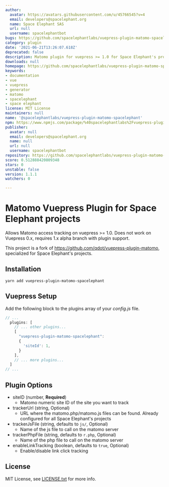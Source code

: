 ```yaml
---
author:
  avatar: https://avatars.githubusercontent.com/u/45766545?v=4
  email: developers@spacelephant.org
  name: Space Elephant SAS
  url: null
  username: spacelephantbot
bugs: https://github.com/spacelephantlabs/vuepress-plugin-matomo-spacelephant/issues
category: plugin
date: '2021-06-21T13:26:07.618Z'
deprecated: false
description: Matomo plugin for vuepress >= 1.0 for Space Elephant's projects
downloads: null
homepage: https://github.com/spacelephantlabs/vuepress-plugin-matomo-spacelephant/
keywords:
- documentation
- vue
- vuepress
- generator
- matomo
- spacelephant
- space elephant
license: MIT License
maintainers: null
name: '@spacelephantlabs/vuepress-plugin-matomo-spacelephant'
npm: https://www.npmjs.com/package/%40spacelephantlabs%2Fvuepress-plugin-matomo-spacelephant
publisher:
  avatar: null
  email: developers@spacelephant.org
  name: null
  url: null
  username: spacelephantbot
repository: https://github.com/spacelephantlabs/vuepress-plugin-matomo-spacelephant
score: 0.512888420809348
stars: 0
unstable: false
version: 1.1.1
watchers: 0

---
```


# Matomo Vuepress Plugin for Space Elephant projects

Allows Matomo access tracking on vuepress >= 1.0. Does not work on
Vuepress 0.x, requires 1.x alpha branch with plugin support.

This project is a fork of https://github.com/qdot/vuepress-plugin-matomo, specialized for Space Elephant's projects.

## Installation

```
yarn add vuepress-plugin-matomo-spacelephant
```

## Vuepress Setup

Add the following block to the plugins array of your *config.js* file.

```js
// ...
  plugins: [
    // ... other plugins...
    [
      "vuepress-plugin-matomo-spacelephant":
      {
        'siteId': 1,
      }
    ],
    // ... more plugins...
  ]
// ...
```
## Plugin Options

* siteID (number, **Required**)
    * Matomo numeric site ID of the site you want to track
* trackerUrl (string, Optional)
    * URL where the matomo.php/matomo.js files can be found. Already configured for all Space Elephant's projects
* trackerJsFile (string, defaults to `js/`, Optional)
    * Name of the js file to call on the matomo server
* trackerPhpFile (string, defaults to `r.php`, Optional)
    * Name of the php file to call on the matomo server
* enableLinkTracking (boolean, defaults to `true`, Optional)
    * Enable/disable link click tracking
    
## License

MIT License, see [LICENSE.txt](LICENSE.txt) for more info.
